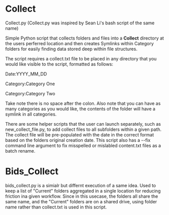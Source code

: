 # Collect


Collect.py
(Collect.py was inspired by Sean Li's bash script of the same name)

Simple Python script that collects folders and files into a __Collect__ directory at the users perferred location and then creates Symlinks within Category folders for easily finding data stored deep within file structures. 

The script requires a collect.txt file to be placed in any directory that you would like visible to the script, formatted as follows:

Date:YYYY_MM_DD 

Category:Category One

Category:Category Two 

Take note there is no space after the colon.  Also note that you can have as many categories as you would like, the contents of the folder will have a symlink in all categories. 

There are some helper scripts that the user can launch separately, such as new_collect_file.py, to add collect files to all subfolders within a given path. The collect file will be pre-populated with the date in the correct format based on the folders original creation date.  This script also has a --fix command line argument to fix misspelled or mislabled content.txt files as a batch rename. 

# Bids_Collect

bids_collect.py is a simialr but differnt execution of a same idea. Used to keep a list of "Current" folders aggregated in a single location for reducing friction ina given workflow.  Since in this usecase, the folders all share the same name, and the "Current" folders are on a shared drive, using folder name rather than collect.txt is used in this script. 

